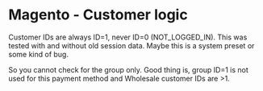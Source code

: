 # Magento - Customer logic

Customer IDs are always ID=1, never ID=0 (NOT_LOGGED_IN). This was tested with and without old session data. Maybe this is a system preset or some kind of bug.

So you cannot check for the group only. Good thing is, group ID=1 is not used for this payment method and Wholesale customer IDs are >1.

